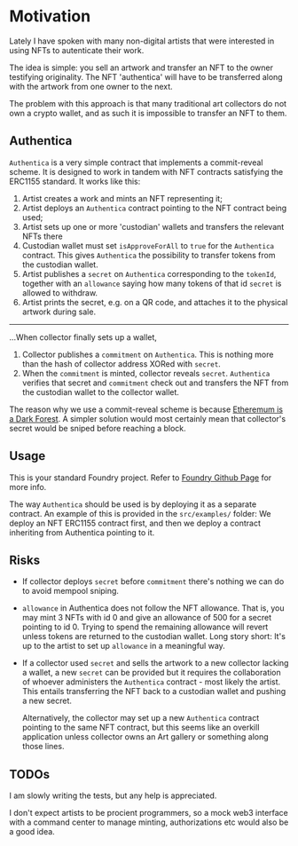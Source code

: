 # Motivation

Lately I have spoken with many non-digital artists that
were interested in using NFTs to autenticate their work. 

The idea is simple: you sell an artwork and transfer an NFT to the owner testifying originality. The NFT 'authentica' will have to be transferred along with the artwork from one owner to the next.

The problem with this approach is that many traditional art collectors do not own a crypto wallet, and as such it is impossible to transfer an NFT to them.

## Authentica
`Authentica` is a very simple contract that implements a commit-reveal scheme. It is designed to work in tandem with NFT contracts satisfying the ERC1155 standard. It works like this:

1. Artist creates a work and mints an NFT representing it;
2. Artist deploys an `Authentica` contract pointing to the NFT contract being used;
3. Artist sets up one or more 'custodian' wallets and transfers the relevant NFTs there
4. Custodian wallet must set `isApproveForAll` to `true` for the `Authentica` contract. This gives `Authentica` the possibility to transfer tokens from the custodian wallet.
5. Artist publishes a `secret` on `Authentica` corresponding to the `tokenId`, together with an `allowance` saying how many tokens of that id `secret` is allowed to withdraw.
6. Artist prints the secret, e.g. on a QR code, and attaches it to the physical artwork during sale.

--- 
...When collector finally sets up a wallet,
1. Collector publishes a `commitment` on `Authentica`. This is nothing more than the hash of collector address XORed with `secret`.
2. When the `commitment` is minted, collector reveals `secret`. `Authentica` verifies that secret and `commitment` check out and transfers the NFT from the custodian wallet to the collector wallet.

The reason why we use a commit-reveal scheme is because [Etheremum is a Dark Forest](https://www.paradigm.xyz/2020/08/ethereum-is-a-dark-forest). A simpler solution would most certainly mean that collector's secret would be sniped before reaching a block.

## Usage
This is your standard Foundry project. Refer to [Foundry Github Page](https://github.com/foundry-rs/foundry) for more info.

The way `Authentica` should be used is by deploying it as a separate contract. An example of this is provided in the `src/examples/` folder: We deploy an NFT ERC1155 contract first, and then we deploy a contract inheriting from Authentica pointing to it.

## Risks
- If collector deploys `secret` before `commitment` there's nothing we can do to avoid mempool sniping.
- `allowance` in Authentica does not follow the NFT allowance. That is, you may mint 3 NFTs with id 0 and give an allowance of 500 for a secret pointing to id 0.
Trying to spend the remaining allowance will revert unless tokens are returned to the custodian wallet. Long story short: It's up to the artist to set up `allowance` in a meaningful way.
- If a collector used `secret` and sells the artwork to a new collector lacking a wallet, a new `secret` can be provided but it requires the collaboration of whoever administers the `Authentica` contract - most likely the artist. This entails transferring the NFT back to a custodian wallet and pushing a new secret.

    Alternatively, the collector may set up a new `Authentica` contract pointing to the same NFT contract, but this seems like an overkill application unless collector owns an Art gallery or something along those lines.

## TODOs

I am slowly writing the tests, but any help is appreciated.

I don't expect artists to be procient programmers, so a mock web3 interface with a command center to manage minting, authorizations etc would also be a good idea.